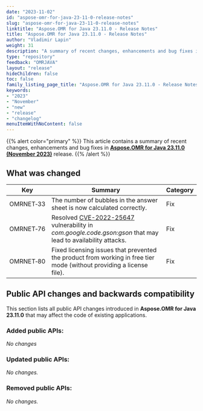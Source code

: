 ```yaml
---
date: "2023-11-02"
id: "aspose-omr-for-java-23-11-0-release-notes"
slug: "aspose-omr-for-java-23-11-0-release-notes"
linktitle: "Aspose.OMR for Java 23.11.0 - Release Notes"
title: "Aspose.OMR for Java 23.11.0 - Release Notes"
author: "Vladimir Lapin"
weight: 31
description: "A summary of recent changes, enhancements and bug fixes in Aspose.OMR for Java 23.11.0 (November 2023) release."
type: "repository"
feedback: "OMRJAVA"
layout: "release"
hideChildren: false
toc: false
family_listing_page_title: "Aspose.OMR for Java 23.11.0 - Release Notes"
keywords:
- "2023"
- "November"
- "new"
- "release"
- "changelog"
menuItemWithNoContent: false
---
```


{{% alert color="primary" %}}
This article contains a summary of recent changes, enhancements and bug fixes in [**Aspose.OMR for Java 23.11.0 (November 2023)**](https://releases.aspose.com/java/repo/com/aspose/aspose-omr/23.11.0/) release.
{{% /alert %}}

## What was changed

Key | Summary | Category
--- | ------- | --------
OMRNET&#8209;33 | The number of bubbles in the answer sheet is now calculated correctly. | Fix
OMRNET&#8209;76 | Resolved [CVE-2022-25647](https://nvd.nist.gov/vuln/detail/CVE-2022-25647) vulnerability in _com.google.code.gson:gson_ that may lead to availability attacks. | Fix
OMRNET&#8209;80 | Fixed licensing issues that prevented the product from working in free tier mode (without providing a license file). | Fix

## Public API changes and backwards compatibility

This section lists all public API changes introduced in **Aspose.OMR for Java 23.11.0** that may affect the code of existing applications.

### Added public APIs:

_No changes_

### Updated public APIs:

_No changes._

### Removed public APIs:

_No changes._
